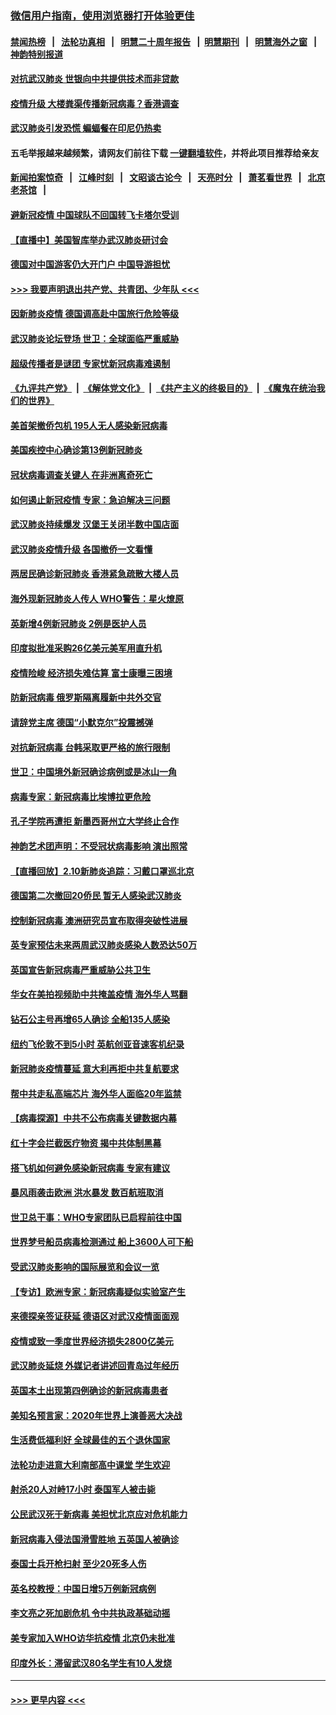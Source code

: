 ### [微信用户指南，使用浏览器打开体验更佳](https://github.com/gfw-breaker/banned-news1/blob/master/indexes/wechat-guide.md?t=0)
#### [禁闻热榜](热点新闻.md?t=0)  &nbsp;&nbsp;|&nbsp;&nbsp; [法轮功真相](https://github.com/gfw-breaker/truth/blob/master/README.md?t=0) &nbsp;&nbsp;|&nbsp;&nbsp; [明慧二十周年报告](https://github.com/gfw-breaker/mh-reports/blob/master/README.md?t=0) &nbsp;&nbsp;|&nbsp;&nbsp;[明慧期刊](https://github.com/gfw-breaker/mh-qikan) &nbsp;&nbsp;|&nbsp;&nbsp; [明慧海外之窗](https://github.com/gfw-breaker/mh-news/blob/master/README.md?t=0) &nbsp;&nbsp;|&nbsp;&nbsp; [神韵特别报道](https://github.com/gfw-breaker/mh-news/blob/master/shenyun.md?t=0)
#### [对抗武汉肺炎 世银向中共提供技术而非贷款](../pages/nsc418/n11861652.md?t=02120222) 
#### [疫情升级 大楼粪渠传播新冠病毒？香港调查](../pages/nsc418/n11861556.md?t=02120222) 
#### [武汉肺炎引发恐慌 蝙蝠餐在印尼仍热卖](../pages/nsc418/n11861352.md?t=02120222) 
#### 五毛举报越来越频繁，请网友们前往下载 [一键翻墙软件](https://github.com/gfw-breaker/ssr-accounts)，并将此项目推荐给亲友
#### [新闻拍案惊奇](https://github.com/gfw-breaker/banned-news1/blob/master/pages/link4.md) &nbsp;&nbsp;|&nbsp;&nbsp; [江峰时刻](https://github.com/gfw-breaker/banned-news1/blob/master/pages/link4.md) &nbsp;&nbsp;|&nbsp;&nbsp; [文昭谈古论今](https://github.com/gfw-breaker/banned-news1/blob/master/pages/link4.md) &nbsp;&nbsp;|&nbsp;&nbsp; [天亮时分](https://github.com/gfw-breaker/banned-news1/blob/master/pages/link4.md) &nbsp;&nbsp;|&nbsp;&nbsp; [萧茗看世界](https://github.com/gfw-breaker/banned-news1/blob/master/pages/link4.md) &nbsp;&nbsp;|&nbsp;&nbsp; [北京老茶馆](https://github.com/gfw-breaker/banned-news1/blob/master/pages/link4.md) &nbsp;&nbsp;|&nbsp;&nbsp; 
#### [避新冠疫情 中国球队不回国转飞卡塔尔受训](../pages/nsc418/n11861447.md?t=02120222) 
#### [【直播中】美国智库举办武汉肺炎研讨会](../pages/nsc418/n11859838.md?t=02120222) 
#### [德国对中国游客仍大开门户 中国导游担忧](../pages/nsc418/n11861144.md?t=02120222) 
#### [>>> 我要声明退出共产党、共青团、少年队 <<<](https://github.com/begood0513/goodnews/blob/master/quit/letter.md) 
#### [因新肺炎疫情 德国调高赴中国旅行危险等级](../pages/nsc418/n11861064.md?t=02120222) 
#### [武汉肺炎论坛登场 世卫：全球面临严重威胁](../pages/nsc418/n11860999.md?t=02120222) 
#### [超级传播者是谜团 专家忧新冠病毒难遏制](../pages/nsc418/n11859686.md?t=02120222) 
#### [《九评共产党》](https://github.com/begood0513/9ping.md/blob/master/README.md) &nbsp;|&nbsp; [《解体党文化》](../../../../jtdwh.md/blob/master/README.md)  &nbsp;|&nbsp; [《共产主义的终极目的》](../../../../gczydzjmd.md/blob/master/README.md) &nbsp;|&nbsp; [《魔鬼在统治我们的世界》](../../../../mgztzwmdsj.md/blob/master/README.md) 
#### [美首架撤侨包机 195人无人感染新冠病毒](../pages/nsc418/n11859908.md?t=02120222) 
#### [美国疾控中心确诊第13例新冠肺炎](../pages/nsc418/n11859966.md?t=02120222) 
#### [冠状病毒调查关键人 在非洲离奇死亡](../pages/nsc418/n11859798.md?t=02120222) 
#### [如何遏止新冠疫情 专家：急迫解决三问题](../pages/nsc418/n11859685.md?t=02120222) 
#### [武汉肺炎持续爆发 汉堡王关闭半数中国店面](../pages/nsc418/n11859365.md?t=02120222) 
#### [武汉肺炎疫情升级 各国撤侨一文看懂](../pages/nsc418/n11859313.md?t=02120222) 
#### [两居民确诊新冠肺炎 香港紧急疏散大楼人员](../pages/nsc418/n11859332.md?t=02120222) 
#### [海外现新冠肺炎人传人 WHO警告：星火燎原](../pages/nsc418/n11859252.md?t=02120222) 
#### [英新增4例新冠肺炎 2例是医护人员](../pages/nsc418/n11856625.md?t=02120222) 
#### [印度拟批准采购26亿美元美军用直升机](../pages/nsc418/n11859143.md?t=02120222) 
#### [疫情险峻 经济损失难估算 富士康曝三困境](../pages/nsc418/n11859120.md?t=02120222) 
#### [防新冠病毒 俄罗斯隔离履新中共外交官](../pages/nsc418/n11859079.md?t=02120222) 
#### [请辞党主席 德国“小默克尔”投震撼弹](../pages/nsc418/n11858583.md?t=02120222) 
#### [对抗新冠病毒 台韩采取更严格的旅行限制](../pages/nsc418/n11858936.md?t=02120222) 
#### [世卫：中国境外新冠确诊病例或是冰山一角](../pages/nsc418/n11858781.md?t=02120222) 
#### [病毒专家：新冠病毒比埃博拉更危险](../pages/nsc418/n11858572.md?t=02120222) 
#### [孔子学院再遭拒 新墨西哥州立大学终止合作](../pages/nsc418/n11858661.md?t=02120222) 
#### [神韵艺术团声明：不受冠状病毒影响 演出照常](../pages/nsc418/n11858801.md?t=02120222) 
#### [【直播回放】2.10新肺炎追踪：习戴口罩巡北京](../pages/nsc418/n11858548.md?t=02120222) 
#### [德国第二次撤回20侨民 暂无人感染武汉肺炎](../pages/nsc418/n11858633.md?t=02120222) 
#### [控制新冠病毒 澳洲研究员宣布取得突破性进展](../pages/nsc418/n11858505.md?t=02120222) 
#### [英专家预估未来两周武汉肺炎感染人数恐达50万](../pages/nsc418/n11857886.md?t=02120222) 
#### [英国宣告新冠病毒严重威胁公共卫生](../pages/nsc418/n11858285.md?t=02120222) 
#### [华女在美拍视频助中共掩盖疫情 海外华人骂翻](../pages/nsc418/n11857407.md?t=02120222) 
#### [钻石公主号再增65人确诊 全船135人感染](../pages/nsc418/n11857366.md?t=02120222) 
#### [纽约飞伦敦不到5小时 英航创亚音速客机纪录](../pages/nsc418/n11857405.md?t=02120222) 
#### [新冠肺炎疫情蔓延 意大利再拒中共复航要求](../pages/nsc418/n11857200.md?t=02120222) 
#### [帮中共走私高端芯片 海外华人面临20年监禁](../pages/nsc418/n11855016.md?t=02120222) 
#### [【病毒探源】中共不公布病毒关键数据内幕](../pages/nsc418/n11856584.md?t=02120222) 
#### [红十字会拦截医疗物资 揭中共体制黑幕](../pages/nsc418/n11856750.md?t=02120222) 
#### [搭飞机如何避免感染新冠病毒 专家有建议](../pages/nsc418/n11853427.md?t=02120222) 
#### [暴风雨袭击欧洲 洪水暴发 数百航班取消](../pages/nsc418/n11856453.md?t=02120222) 
#### [世卫总干事：WHO专家团队已启程前往中国](../pages/nsc418/n11856612.md?t=02120222) 
#### [世界梦号船员病毒检测通过 船上3600人可下船](../pages/nsc418/n11856520.md?t=02120222) 
#### [受武汉肺炎影响的国际展览和会议一览](../pages/nsc418/n11856420.md?t=02120222) 
#### [【专访】欧洲专家：新冠病毒疑似实验室产生](../pages/nsc418/n11856378.md?t=02120222) 
#### [来德探亲签证获延 德语区对武汉疫情面面观](../pages/nsc418/n11856283.md?t=02120222) 
#### [疫情或致一季度世界经济损失2800亿美元](../pages/nsc418/n11855639.md?t=02120222) 
#### [武汉肺炎延烧 外媒记者讲述回青岛过年经历](../pages/nsc418/n11856159.md?t=02120222) 
#### [英国本土出现第四例确诊的新冠病毒患者](../pages/nsc418/n11855930.md?t=02120222) 
#### [美知名预言家：2020年世界上演善恶大决战](../pages/nsc418/n11855418.md?t=02120222) 
#### [生活费低福利好 全球最佳的五个退休国家](../pages/nsc418/n11848347.md?t=02120222) 
#### [法轮功走进意大利南部高中课堂 学生欢迎](../pages/nsc418/n11853859.md?t=02120222) 
#### [射杀20人对峙17小时 泰国军人被击毙](../pages/nsc418/n11854869.md?t=02120222) 
#### [公民武汉死于新病毒 美担忧北京应对危机能力](../pages/nsc418/n11854331.md?t=02120222) 
#### [新冠病毒入侵法国滑雪胜地 五英国人被确诊](../pages/nsc418/n11854307.md?t=02120222) 
#### [泰国士兵开枪扫射 至少20死多人伤](../pages/nsc418/n11854276.md?t=02120222) 
#### [英名校教授：中国日增5万例新冠病例](../pages/nsc418/n11854174.md?t=02120222) 
#### [李文亮之死加剧危机 令中共执政基础动摇](../pages/nsc418/n11854003.md?t=02120222) 
#### [美专家加入WHO访华抗疫情 北京仍未批准](../pages/nsc418/n11854043.md?t=02120222) 
#### [印度外长：滞留武汉80名学生有10人发烧](../pages/nsc418/n11853821.md?t=02120222) 

----
#### [ >>> 更早内容 <<< ](../indexes/nsc418-earlier.md)
